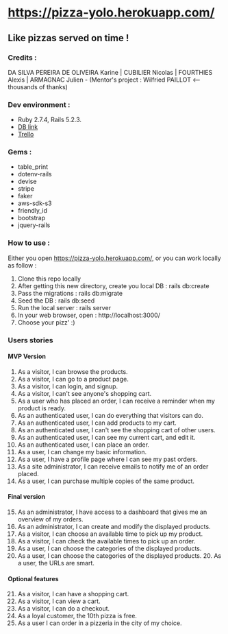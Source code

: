 # https://pizza-yolo.herokuapp.com/

## Like pizzas served on time !

### Credits :

DA SILVA PEREIRA DE OLIVEIRA Karine | CUBILIER Nicolas | FOURTHIES Alexis | ARMAGNAC Julien - (Mentor's project : Wilfried PAILLOT <-- thousands of thanks)

### Dev environment :

- Ruby 2.7.4, Rails 5.2.3.
- [DB link](https://lucid.app/lucidchart/3e386293-5ae3-4d02-9cc2-2126eb3ee238/edit?viewport_loc=-510%2C-170%2C3408%2C1622%2C0_0&invitationId=inv_aff0e8ba-0074-4bd9-8c87-56680cb03997#)
- [Trello](https://trello.com/b/zoSGglvd)

### Gems :

- table_print
- dotenv-rails
- devise
- stripe
- faker
- aws-sdk-s3
- friendly_id
- bootstrap
- jquery-rails

### How to use :

Either you open https://pizza-yolo.herokuapp.com/, or you can work locally as follow :

1. Clone this repo locally
2. After getting this new directory, create you local DB : rails db:create
3. Pass the migrations : rails db:migrate
4. Seed the DB : rails db:seed
5. Run the local server : rails server
6. In your web browser, open : http://localhost:3000/
7. Choose your pizz' :)

### Users stories

#### MVP Version

1. As a visitor, I can browse the products.
2. As a visitor, I can go to a product page.
3. As a visitor, I can login, and signup.
4. As a visitor, I can't see anyone's shopping cart.
5. As a user who has placed an order, I can receive a reminder when my product is ready.
6. As an authenticated user, I can do everything that visitors can do.
7. As an authenticated user, I can add products to my cart.
8. As an authenticated user, I can't see the shopping cart of other users.
9. As an authenticated user, I can see my current cart, and edit it.
10. As an authenticated user, I can place an order.
11. As a user, I can change my basic information.
12. As a user, I have a profile page where I can see my past orders.
13. As a site administrator, I can receive emails to notify me of an order placed.
14. As a user, I can purchase multiple copies of the same product.

#### Final version

15. As an administrator, I have access to a dashboard that gives me an overview of my orders.
16. As an administrator, I can create and modify the displayed products.
17. As a visitor, I can choose an available time to pick up my product.
18. As a visitor, I can check the available times to pick up an order.
19. As a user, I can choose the categories of the displayed products.
20. As a user, I can choose the categories of the displayed products. 20. As a user, the URLs are smart.

#### Optional features

21. As a visitor, I can have a shopping cart.
22. As a visitor, I can view a cart.
23. As a visitor, I can do a checkout.
24. As a loyal customer, the 10th pizza is free.
25. As a user I can order in a pizzeria in the city of my choice.
